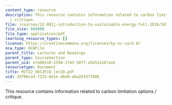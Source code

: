 ```yaml
---
content_type: resource
description: This resource contains information related to carbon limitation options
  / critique.
file: /courses/22-081j-introduction-to-sustainable-energy-fall-2010/3d706ca372258e1edbe9a6a26fd77086_MIT22_081JF10_lec18.pdf
file_size: 868000
file_type: application/pdf
learning_resource_types: []
license: https://creativecommons.org/licenses/by-nc-sa/4.0/
ocw_type: OCWFile
parent_title: Lectures and Readings
parent_type: CourseSection
parent_uid: e7a00e10-1594-2743-50ff-a5b52e167aa5
resourcetype: Document
title: MIT22_081JF10_lec18.pdf
uid: 3d706ca3-7225-8e1e-dbe9-a6a26fd77086
---
```

This resource contains information related to carbon limitation options / critique.